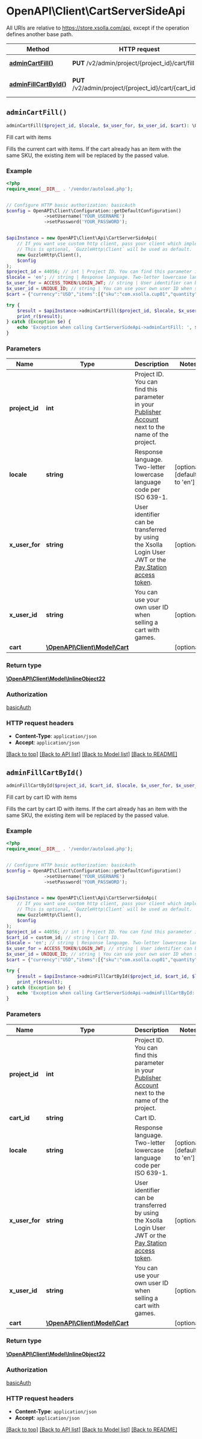 # OpenAPI\Client\CartServerSideApi

All URIs are relative to https://store.xsolla.com/api, except if the operation defines another base path.

| Method | HTTP request | Description |
| ------------- | ------------- | ------------- |
| [**adminCartFill()**](CartServerSideApi.md#adminCartFill) | **PUT** /v2/admin/project/{project_id}/cart/fill | Fill cart with items |
| [**adminFillCartById()**](CartServerSideApi.md#adminFillCartById) | **PUT** /v2/admin/project/{project_id}/cart/{cart_id}/fill | Fill cart by cart ID with items |


## `adminCartFill()`

```php
adminCartFill($project_id, $locale, $x_user_for, $x_user_id, $cart): \OpenAPI\Client\Model\InlineObject22
```

Fill cart with items

Fills the current cart with items. If the cart already has an item with the same SKU, the existing item will be replaced by the passed value.

### Example

```php
<?php
require_once(__DIR__ . '/vendor/autoload.php');


// Configure HTTP basic authorization: basicAuth
$config = OpenAPI\Client\Configuration::getDefaultConfiguration()
              ->setUsername('YOUR_USERNAME')
              ->setPassword('YOUR_PASSWORD');


$apiInstance = new OpenAPI\Client\Api\CartServerSideApi(
    // If you want use custom http client, pass your client which implements `GuzzleHttp\ClientInterface`.
    // This is optional, `GuzzleHttp\Client` will be used as default.
    new GuzzleHttp\Client(),
    $config
);
$project_id = 44056; // int | Project ID. You can find this parameter in your [Publisher Account](https://publisher.xsolla.com/) next to the name of the project.
$locale = 'en'; // string | Response language. Two-letter lowercase language code per ISO 639-1.
$x_user_for = ACCESS_TOKEN/LOGIN_JWT; // string | User identifier can be transferred by using the Xsolla Login User JWT or the [Pay Station access token](https://developers.xsolla.com/pay-station-api/current/token/create-token).
$x_user_id = UNIQUE_ID; // string | You can use your own user ID when selling a cart with games.
$cart = {"currency":"USD","items":[{"sku":"com.xsolla.cup01","quantity":2},{"sku":"com.xsolla.t-shirt01","quantity":1},{"sku":"com.xsolla.cup01","quantity":1},{"sku":"com.xsolla.hat01","quantity":1}]}; // \OpenAPI\Client\Model\Cart

try {
    $result = $apiInstance->adminCartFill($project_id, $locale, $x_user_for, $x_user_id, $cart);
    print_r($result);
} catch (Exception $e) {
    echo 'Exception when calling CartServerSideApi->adminCartFill: ', $e->getMessage(), PHP_EOL;
}
```

### Parameters

| Name | Type | Description  | Notes |
| ------------- | ------------- | ------------- | ------------- |
| **project_id** | **int**| Project ID. You can find this parameter in your [Publisher Account](https://publisher.xsolla.com/) next to the name of the project. | |
| **locale** | **string**| Response language. Two-letter lowercase language code per ISO 639-1. | [optional] [default to &#39;en&#39;] |
| **x_user_for** | **string**| User identifier can be transferred by using the Xsolla Login User JWT or the [Pay Station access token](https://developers.xsolla.com/pay-station-api/current/token/create-token). | [optional] |
| **x_user_id** | **string**| You can use your own user ID when selling a cart with games. | [optional] |
| **cart** | [**\OpenAPI\Client\Model\Cart**](../Model/Cart.md)|  | [optional] |

### Return type

[**\OpenAPI\Client\Model\InlineObject22**](../Model/InlineObject22.md)

### Authorization

[basicAuth](../../README.md#basicAuth)

### HTTP request headers

- **Content-Type**: `application/json`
- **Accept**: `application/json`

[[Back to top]](#) [[Back to API list]](../../README.md#endpoints)
[[Back to Model list]](../../README.md#models)
[[Back to README]](../../README.md)

## `adminFillCartById()`

```php
adminFillCartById($project_id, $cart_id, $locale, $x_user_for, $x_user_id, $cart): \OpenAPI\Client\Model\InlineObject22
```

Fill cart by cart ID with items

Fills the cart by cart ID with items. If the cart already has an item with the same SKU, the existing item will be replaced by the passed value.

### Example

```php
<?php
require_once(__DIR__ . '/vendor/autoload.php');


// Configure HTTP basic authorization: basicAuth
$config = OpenAPI\Client\Configuration::getDefaultConfiguration()
              ->setUsername('YOUR_USERNAME')
              ->setPassword('YOUR_PASSWORD');


$apiInstance = new OpenAPI\Client\Api\CartServerSideApi(
    // If you want use custom http client, pass your client which implements `GuzzleHttp\ClientInterface`.
    // This is optional, `GuzzleHttp\Client` will be used as default.
    new GuzzleHttp\Client(),
    $config
);
$project_id = 44056; // int | Project ID. You can find this parameter in your [Publisher Account](https://publisher.xsolla.com/) next to the name of the project.
$cart_id = custom_id; // string | Cart ID.
$locale = 'en'; // string | Response language. Two-letter lowercase language code per ISO 639-1.
$x_user_for = ACCESS_TOKEN/LOGIN_JWT; // string | User identifier can be transferred by using the Xsolla Login User JWT or the [Pay Station access token](https://developers.xsolla.com/pay-station-api/current/token/create-token).
$x_user_id = UNIQUE_ID; // string | You can use your own user ID when selling a cart with games.
$cart = {"currency":"USD","items":[{"sku":"com.xsolla.cup01","quantity":2},{"sku":"com.xsolla.t-shirt01","quantity":1},{"sku":"com.xsolla.cup01","quantity":1},{"sku":"com.xsolla.hat01","quantity":1}]}; // \OpenAPI\Client\Model\Cart

try {
    $result = $apiInstance->adminFillCartById($project_id, $cart_id, $locale, $x_user_for, $x_user_id, $cart);
    print_r($result);
} catch (Exception $e) {
    echo 'Exception when calling CartServerSideApi->adminFillCartById: ', $e->getMessage(), PHP_EOL;
}
```

### Parameters

| Name | Type | Description  | Notes |
| ------------- | ------------- | ------------- | ------------- |
| **project_id** | **int**| Project ID. You can find this parameter in your [Publisher Account](https://publisher.xsolla.com/) next to the name of the project. | |
| **cart_id** | **string**| Cart ID. | |
| **locale** | **string**| Response language. Two-letter lowercase language code per ISO 639-1. | [optional] [default to &#39;en&#39;] |
| **x_user_for** | **string**| User identifier can be transferred by using the Xsolla Login User JWT or the [Pay Station access token](https://developers.xsolla.com/pay-station-api/current/token/create-token). | [optional] |
| **x_user_id** | **string**| You can use your own user ID when selling a cart with games. | [optional] |
| **cart** | [**\OpenAPI\Client\Model\Cart**](../Model/Cart.md)|  | [optional] |

### Return type

[**\OpenAPI\Client\Model\InlineObject22**](../Model/InlineObject22.md)

### Authorization

[basicAuth](../../README.md#basicAuth)

### HTTP request headers

- **Content-Type**: `application/json`
- **Accept**: `application/json`

[[Back to top]](#) [[Back to API list]](../../README.md#endpoints)
[[Back to Model list]](../../README.md#models)
[[Back to README]](../../README.md)
